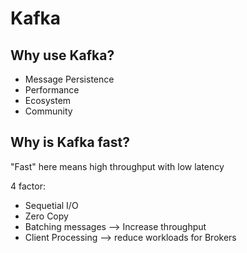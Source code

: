 # Kafka


## Why use Kafka?

+ Message Persistence
+ Performance
+ Ecosystem
+ Community

## Why is Kafka fast?

"Fast" here means high throughput with low latency

4 factor:
+ Sequetial I/O
+ Zero Copy
+ Batching messages --> Increase throughput
+ Client Processing --> reduce workloads for Brokers




